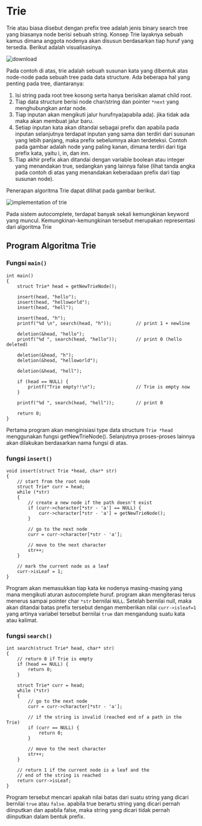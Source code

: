 # Trie
Trie atau biasa disebut dengan prefix tree adalah jenis binary search tree yang biasanya node berisi sebuah string. Konsep Trie layaknya sebuah kamus dimana anggota nodenya akan disusun berdasarkan tiap huruf yang tersedia. Berikut adalah visualisasinya.

![download](https://user-images.githubusercontent.com/81814981/115872278-cfd17a00-a46b-11eb-9583-31c096037f26.png)

Pada contoh di atas, trie adalah sebuah susunan kata yang dibentuk atas node-node pada sebuah tree pada data structure. Ada beberapa hal yang penting pada tree, diantaranya:

1. Isi string pada root tree kosong serta hanya berisikan alamat child root.
2. Tiap data structure berisi node char/string dan pointer `*next` yang menghubungkan antar node.
3. Tiap inputan akan mengikuti jalur hurufnya(apabila ada). jika tidak ada maka akan membuat jalur baru.
4. Setiap inputan kata akan ditandai sebagai prefix dan apabila pada inputan selanjutnya terdapat inputan yang sama dan terdiri dari susunan yang lebih panjang, maka prefix sebelumnya akan terdeteksi. Contoh pada gambar adalah node yang paling kanan, dimana terdiri dari tiga prefix kata, yaitu i, in, dan inn.
5. Tiap akhir prefix akan ditandai dengan variable boolean atau integer yang menandakan true, sedangkan yang lainnya false (lihat tanda angka pada contoh di atas yang menandakan keberadaan prefix dari tiap susunan node).

Penerapan algoritma Trie dapat dilihat pada gambar berikut.

![implementation of trie](https://user-images.githubusercontent.com/81814981/115873214-de6c6100-a46c-11eb-9dcc-779ec2a5a7c8.gif)

Pada sistem autocomplete, terdapat banyak sekali kemungkinan keyword yang muncul. Kemungkinan-kemungkinan tersebut merupakan representasi dari algoritma Trie

## Program Algoritma Trie
### Fungsi ``main()``
```
int main()
{
    struct Trie* head = getNewTrieNode(); 

    insert(head, "hello");
    insert(head, "helloworld");
    insert(head, "hell");
    
    insert(head, "h");
    printf("%d \n", search(head, "h"));         // print 1 + newline
 
    deletion(&head, "hello");
    printf("%d ", search(head, "hello"));       // print 0 (hello deleted)

    deletion(&head, "h");
    deletion(&head, "helloworld");
 
    deletion(&head, "hell");
 
    if (head == NULL) {
        printf("Trie empty!!\n");               // Trie is empty now
    }
 
    printf("%d ", search(head, "hell"));        // print 0
 
    return 0;
}
```
Pertama program akan menginisiasi type data structure ```Trie *head``` menggunakan fungsi getNewTrieNode(). Selanjutnya proses-proses lainnya akan dilakukan berdasarkan nama fungsi di atas.

### fungsi ``insert()``
```
void insert(struct Trie *head, char* str)
{
    // start from the root node
    struct Trie* curr = head;
    while (*str)
    {
        // create a new node if the path doesn't exist
        if (curr->character[*str - 'a'] == NULL) {
            curr->character[*str - 'a'] = getNewTrieNode();
        }
 
        // go to the next node
        curr = curr->character[*str - 'a'];
 
        // move to the next character
        str++;
    }
 
    // mark the current node as a leaf
    curr->isLeaf = 1;
}
```
Program akan memasukkan tiap kata ke nodenya masing-masing yang mana mengikuti aturan autocomplete huruf. program akan mengiterasi terus menerus sampai pointer char ``*str`` bernilai ``NULL``. Setelah bernilai null, maka akan ditandai batas prefix tersebut dengan memberikan nilai ```curr->isleaf=1``` yang artinya variabel tersebut bernilai ```true``` dan mengandung suatu kata atau kalimat.

### fungsi ``search()``
```
int search(struct Trie* head, char* str)
{
    // return 0 if Trie is empty
    if (head == NULL) {
        return 0;
    }
 
    struct Trie* curr = head;
    while (*str)
    {
        // go to the next node
        curr = curr->character[*str - 'a'];
 
        // if the string is invalid (reached end of a path in the Trie)
        if (curr == NULL) {
            return 0;
        }
 
        // move to the next character
        str++;
    }
 
    // return 1 if the current node is a leaf and the
    // end of the string is reached
    return curr->isLeaf;
}
```
Program tersebut mencari apakah nilai batas dari suatu string yang dicari bernilai ```true``` atau ```false```. apabila true berartu string yang dicari pernah diinputkan dan apabila false, maka string yang dicari tidak pernah diinputkan dalam bentuk prefix.
